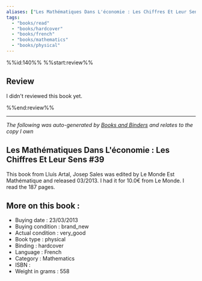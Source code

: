 ```yaml
---
aliases: ["Les Mathématiques Dans L'économie : Les Chiffres Et Leur Sens #39"] 
tags: 
  - "books/read" 
  - "books/hardcover" 
  - "books/french"
  - "books/mathematics"
  - "books/physical"
---
```

%%id:140%%
%%start:review%%
## Review
I didn't reviewed this book yet. 

%%end:review%%

---
_The following was auto-generated by [Books and Binders](Books%20and%20Binders.md) and relates to the copy I own_
## Les Mathématiques Dans L'économie : Les Chiffres Et Leur Sens #39
This book from Lluís Artal, Josep Sales was edited by Le Monde Est Mathématique and released 03/2013. I had it for 10.0€ from Le Monde. I read the 187 pages.

## More on this book :
- Buying date : 23/03/2013
- Buying condition : brand_new
- Actual condition : very_good
- Book type : physical
- Binding : hardcover
- Language : French
- Category : Mathematics
- ISBN : 
- Weight in grams : 558
